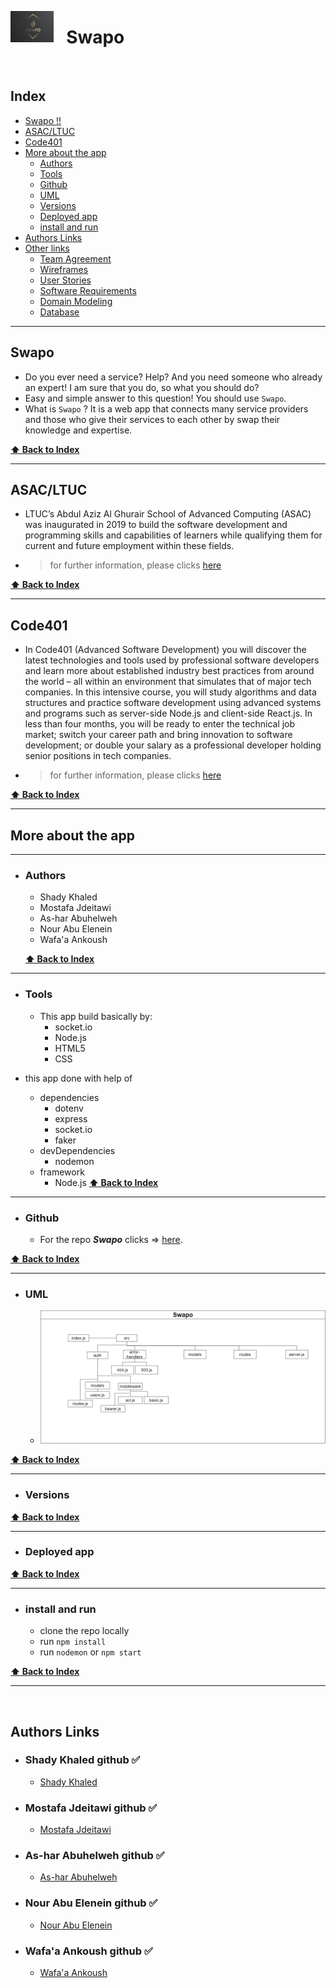<img src="./assets/logo.PNG" style="height:50px; float:left"> <h1 >&nbsp;&nbsp;&nbsp;Swapo</h1>

<br>

## Index

- [Swapo !!](#Swapo-!-!)
- [ASAC/LTUC](#ASAC/LTUC)
- [Code401](#Code401)
- [More about the app](#More-about-the-app)
  - [Authors](#Author)
  - [Tools](#Tools)
  - [Github](#Github)
  - [UML](#UML)
  - [Versions](#Versions)
  - [Deployed app](#Deployed-app)
  - [install and run](#install-and-run)
- [Authors Links](#Authors-Links)
- [Other links](#Other-links)
    - [Team Agreement](./requirements/team_agreement.md)
    - [Wireframes](./requirements/wireframes.md)
    - [User Stories](./requirements/user_stories.md)
    - [Software Requirements](./requirements/software_requirements.md)
    - [Domain Modeling](./requirements/domain_modeling.md)
    - [Database](./requirements/database_schema.md)

---

## Swapo

- Do you ever need a service? Help? And you need someone who already an expert! I am sure that you do, so what you should do?
- Easy and simple answer to this question! You should use `Swapo`.
- What is `Swapo` ? It is a web app that connects many service providers and those who give their services to each other by swap their knowledge and expertise.

**[⬆ Back to Index](#index)**

---

## ASAC/LTUC

- LTUC’s Abdul Aziz Al Ghurair School of Advanced Computing (ASAC) was inaugurated in 2019 to build the software development and programming skills and capabilities of learners while qualifying them for current and future employment within these fields.

- > for further information, please clicks [here](https://asac.ltuc.com/)

**[⬆ Back to Index](#index)**

---

## **Code401**

- In Code401 (Advanced Software Development) you will discover the latest technologies and tools used by professional software developers and learn more about established industry best practices from around the world – all within an environment that simulates that of major tech companies. In this intensive course, you will study algorithms and data structures and practice software development using advanced systems and programs such as server-side Node.js and client-side React.js. In less than four months, you will be ready to enter the technical job market; switch your career path and bring innovation to software development; or double your salary as a professional developer holding senior positions in tech companies.
- > for further information, please clicks [here](https://asac.ltuc.com/courses/code-401-advanced-software-development/)

**[⬆ Back to Index](#index)**

---

## **More about the app**

---

- ### Authors

  - Shady Khaled
  - Mostafa Jdeitawi
  - As-har Abuhelweh  
  - Nour Abu Elenein
  - Wafa'a Ankoush

  **[⬆ Back to Index](#index)**

---

- ### Tools

  - This app build basically by:
    - socket.io
    - Node.js
    - HTML5
    - CSS
- this app done with help of
  - dependencies
    - dotenv
    - express
    - socket.io
    - faker
  - devDependencies
    - nodemon
  - framework
    - Node.js
  **[⬆ Back to Index](#index)**

---

- ### Github

  - For the repo ***Swapo*** clicks => [here](https://github.com/401d9/Swapo).

**[⬆ Back to Index](#index)**

---

- ### UML

  - ![UML](./assets/UML.png)

**[⬆ Back to Index](#index)**

---

- ### Versions

**[⬆ Back to Index](#index)**

---

- ### Deployed app

**[⬆ Back to Index](#index)**

---

- ### install and run

  - clone the repo locally
  - run `npm install`
  - run `nodemon` or `npm start`

**[⬆ Back to Index](#index)**

---

<br>

## Authors Links

- ### Shady Khaled github ✅

  - [Shady Khaled](https://github.com/shadykh)

- ### Mostafa Jdeitawi github ✅

  - [Mostafa Jdeitawi](https://github.com/jdeitawimostafa)

- ### As-har Abuhelweh  github ✅

  - [As-har Abuhelweh](https://github.com/asharabuhelweh)

- ### Nour Abu Elenein github ✅

  - [Nour Abu Elenein](https://github.com/engnour94)

- ### Wafa'a Ankoush  github ✅

  - [Wafa'a Ankoush](https://github.com/wafaankoush99)
